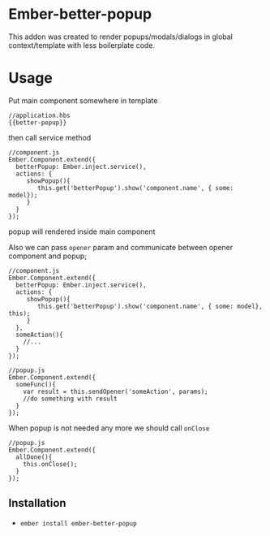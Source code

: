# Ember-better-popup

This addon was created to render popups/modals/dialogs in global context/template with less boilerplate code.

# Usage

Put main component somewhere in template

```
//application.hbs
{{better-popup}}
```

then call service method 

```
//component.js
Ember.Component.extend({
  betterPopup: Ember.inject.service(),
  actions: {
     showPopup(){
        this.get('betterPopup').show('component.name', { some: model});
     }
  }
});
```

popup will rendered inside main component

Also we can pass `opener` param and communicate between opener component and popup;

```
//component.js
Ember.Component.extend({
  betterPopup: Ember.inject.service(),
  actions: {
     showPopup(){
        this.get('betterPopup').show('component.name', { some: model}, this);
     }
  },
  someAction(){
    //...
  }
});
```

```
//popup.js
Ember.Component.extend({
  someFunc(){
    var result = this.sendOpener('someAction', params);
    //do something with result
  }
});
```

When popup is not needed any more we should call `onClose`

```
//popup.js
Ember.Component.extend({
  allDone(){
    this.onClose();
  }
});
```

## Installation

* `ember install ember-better-popup`
